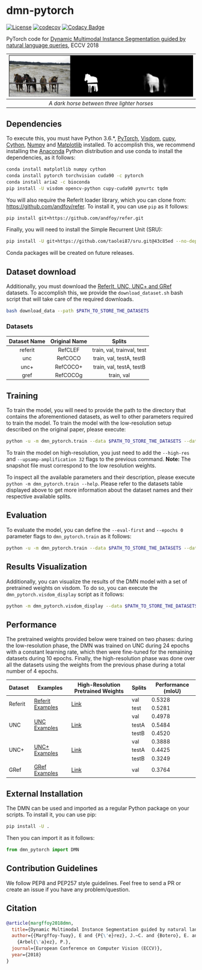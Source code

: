 # dmn-pytorch
[![License](https://img.shields.io/badge/license-MIT-blue.svg)](./LICENSE)
[![codecov](https://codecov.io/gh/andfoy/query-objseg/branch/master/graph/badge.svg?token=99Q4tadxnT)](https://codecov.io/gh/andfoy/query-objseg)
[![Codacy Badge](https://api.codacy.com/project/badge/Grade/992bf5adf488489d8ea55998895793c7)](https://www.codacy.com?utm_source=github.com&amp;utm_medium=referral&amp;utm_content=andfoy/query-objseg&amp;utm_campaign=Badge_Grade)
<!-- [![Build Status](http://157.253.243.11/job/query-objseg/job/master/badge/icon)](http://157.253.243.11/job/query-objseg/job/master/) -->

PyTorch code for [Dynamic Multimodal Instance Segmentation guided by natural language queries](http://openaccess.thecvf.com/content_ECCV_2018/papers/Edgar_Margffoy-Tuay_Dynamic_Multimodal_Instance_ECCV_2018_paper.pdf), ECCV 2018

| ![horses](./examples/horses.png) |
|:--:|
| *A dark horse between three lighter horses* |

## Dependencies

To execute this, you must have Python 3.6.*, [PyTorch](http://pytorch.org/), [Visdom](https://github.com/facebookresearch/visdom), [cupy](http://scikit-image.org/), [Cython](http://cython.org/), [Numpy](http://www.numpy.org/) and [Matplotlib](https://matplotlib.org/) installed. To accomplish this, we recommend installing the [Anaconda](https://www.anaconda.com/download) Python distribution and use conda to install the dependencies, as it follows:

```bash
conda install matplotlib numpy cython
conda install pytorch torchvision cuda90 -c pytorch
conda install aria2 -c bioconda
pip install -U visdom opencv-python cupy-cuda90 pynvrtc tqdm
```

You will also require the ReferIt loader library, which you can clone from: https://github.com/andfoy/refer. To install it, you can use ``pip`` as it follows:

```bash
pip install git+https://github.com/andfoy/refer.git
```

Finally, you will need to install the Simple Recurrent Unit (SRU):
```bash
pip install -U git+https://github.com/taolei87/sru.git@43c85ed --no-deps
```
Conda packages will be created on future releases.

## Dataset download

Additionally, you must download the [ReferIt, UNC, UNC+ and GRef](https://github.com/lichengunc/refer) datasets. To accomplish this, we provide the ``download_dataset.sh`` bash script that will take care of the required downloads.

```bash
bash download_data --path $PATH_TO_STORE_THE_DATASETS
```

### Datasets

| Dataset Name   |      Original Name      |  Splits |
|:----------:|:-------------:|:------:|
| referit |  RefCLEF | train, val, trainval, test |
| unc |    RefCOCO   |   train, val, testA, testB |
| unc+ | RefCOCO+ |   train, val, testA, testB |
| gref | RefCOCOg | train, val |


## Training
To train the model, you will need to provide the path to the directory that contains the aforementioned datasets, as well to other parameters required to train the model. To train the model with the low-resolution setup described on the original paper, please execute:

```bash
python -u -m dmn_pytorch.train --data $PATH_TO_STORE_THE_DATASETS --dataset $DATASET --val $SPLIT_TO_EVALUATE --backend dpn92 --num-filters 10 --lang-layers 3 --mix-we --save-folder $PATH_TO_STORE WEIGHT_SNAPSHOTS --snapshot $PATH_TO_THE_SNAPSHOT_FILE --accum-iters 1
```

To train the model on high-resolution, you just need to add the ``--high-res`` and ``--upsamp-amplification 32`` flags to the previous command. **Note:** The snapshot file must correspond to the low resolution weights.

To inspect all the available parameters and their description, please execute ``python -m dmn_pytorch.train --help``. Please refer to the datasets table displayed above to get more information about the dataset names and their respective available splits.

## Evaluation
To evaluate the model, you can define the ``--eval-first`` and ``--epochs 0`` parameter flags to ``dmn_pytorch.train`` as it follows:

```bash
python -u -m dmn_pytorch.train --data $PATH_TO_STORE_THE_DATASETS --dataset $DATASET --val $SPLIT_TO_EVALUATE --backend dpn92 --num-filters 10 --lang-layers 3 --mix-we --save-folder $PATH_TO_STORE WEIGHT_SNAPSHOTS --snapshot $PATH_TO_THE_SNAPSHOT_FILE --epochs 0 --eval-first
```

## Results Visualization
Additionally, you can visualize the results of the DMN model with a set of pretrained weights on visdom. To do so, you can execute the ``dmn_pytorch.visdom_display`` script as it follows:

```sh
python -m dmn_pytorch.visdom_display --data $PATH_TO_STORE_THE_DATASETS --dataset $DATASET --split $SPLIT_TO_EVALUATE --backend dpn92 --num-filters 10 --lang-layers 3 --mix-we --num-images $NUMBER_OF_EXAMPLES_TO_DISPLAY --snapshot $PATH_TO_THE_SNAPSHOT_FILE --no-eval --visdom http://$HOST:$PORT --env $NAME_OF_THE_VISDOM_ENV
```

## Performance
The pretrained weights provided below were trained on two phases: during the low-resolution phase, the DMN was trained on UNC during 24 epochs with a constant learning rate, which then were fine-tuned for the remaining datasets during 10 epochs. Finally, the high-resolution phase was done over all the datasets using the weights from the previous phase during a total number of 4 epochs.

<table>
    <thead>
        <tr>
            <th>Dataset</th>
            <th>Examples</th>
            <th>High-Resolution Pretrained Weights</th>
            <th>Splits</th>
            <th>Performance (mIoU)</th>
            <!-- <th>Reference IoU</th> -->
        </tr>
    </thead>
    <tbody>
        <tr>
            <td rowspan=2>Referit</td>
            <td rowspan=2><a href="./examples/referit.md">Referit Examples</a></td>
            <td rowspan=2><a href="http://marr.uniandes.edu.co/weights/dmn/highres/dmn_referit_weights.pth">Link</a></td>
            <td>val</td>
            <td>0.5328</td>
        </tr>
        <tr>
            <td>test</td>
            <td>0.5281</td>
        </tr>
        <tr>
            <td rowspan=3>UNC</td>
            <td rowspan=3><a href="./examples/unc.md">UNC Examples</a></td>
            <td rowspan=3><a href="http://marr.uniandes.edu.co/weights/dmn/highres/dmn_unc_weights.pth">Link</a></td>
            <td>val</td>
            <td>0.4978</td>
        </tr>
        <tr>
            <td>testA</td>
            <td>0.5484</td>
        </tr>
        <tr>
            <td>testB</td>
            <td>0.4520</td>
        </tr>
        <tr>
            <td rowspan=3>UNC+</td>
            <td rowspan=3><a href="./examples/unc+.md">UNC+ Examples</a></td>
            <td rowspan=3><a href="http://marr.uniandes.edu.co/weights/dmn/highres/dmn_unc%2B_weights.pth">Link</a></td>
            <td>val</td>
            <td>0.3888</td>
        </tr>
        <tr>
            <td>testA</td>
            <td>0.4425</td>
        </tr>
        <tr>
            <td>testB</td>
            <td>0.3249</td>
        </tr>
        <tr>
            <td>GRef</td>
            <td><a href="./examples/gref.md">GRef Examples</a></td>
            <td><a href="http://marr.uniandes.edu.co/weights/dmn/highres/dmn_gref_weights.pth">Link</a></td>
            <td>val</td>
            <td>0.3764</td>
        </tr>
    </tbody>
</table>

## External Installation
The DMN can be used and imported as a regular Python package on your scripts. To install it, you can use pip:

```sh
pip install -U .
```

Then you can import it as it follows:

```python
from dmn_pytorch import DMN
```

## Contribution Guidelines
We follow PEP8 and PEP257 style guidelines. Feel free to send a PR or create an issue if you have any problem/question.

## Citation
```bibtex
@article{margffoy2018dmn,
  title={Dynamic Multimodal Instance Segmentation guided by natural language queries},
  author={{Margffoy-Tuay}, E and {P{\'e}rez}, J.~C. and {Botero}, E. and
	{Arbel{\'a}ez}, P.},
  journal={European Conference on Computer Vision (ECCV)},
  year={2018}
}
```

